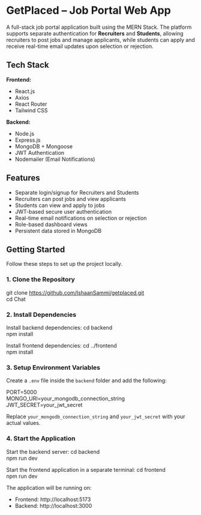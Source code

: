 # GetPlaced – Job Portal Web App

A full-stack job portal application built using the MERN Stack. The platform supports separate authentication for **Recruiters** and **Students**, allowing recruiters to post jobs and manage applicants, while students can apply and receive real-time email updates upon selection or rejection.

## Tech Stack

**Frontend:**
- React.js
- Axios
- React Router
- Tailwind CSS

**Backend:**
- Node.js
- Express.js
- MongoDB + Mongoose
- JWT Authentication
- Nodemailer (Email Notifications)

## Features

- Separate login/signup for Recruiters and Students
- Recruiters can post jobs and view applicants
- Students can view and apply to jobs
- JWT-based secure user authentication
- Real-time email notifications on selection or rejection
- Role-based dashboard views
- Persistent data stored in MongoDB

## Getting Started

Follow these steps to set up the project locally.

### 1. Clone the Repository
git clone https://github.com/IshaanSammi/getplaced.git  
cd Chat

### 2. Install Dependencies

Install backend dependencies:
cd backend  
npm install

Install frontend dependencies:
cd ../frontend  
npm install

### 3. Setup Environment Variables

Create a `.env` file inside the `backend` folder and add the following:

PORT=5000  
MONGO_URI=your_mongodb_connection_string  
JWT_SECRET=your_jwt_secret

Replace `your_mongodb_connection_string` and `your_jwt_secret` with your actual values.

### 4. Start the Application

Start the backend server:
cd backend  
npm run dev

Start the frontend application in a separate terminal:
cd frontend  
npm run dev

The application will be running on:  
- Frontend: http://localhost:5173 
- Backend: http://localhost:3000





